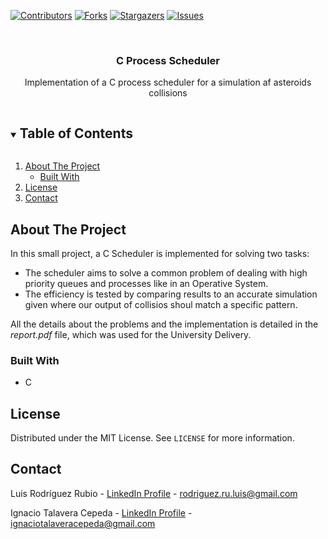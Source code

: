 <!--
*** Thanks for checking out the Best-README-Template. If you have a suggestion
*** that would make this better, please fork the A-CSPScheduling and create a pull request
*** or simply open an issue with the tag "enhancement".
*** Thanks again! Now go create something AMAZING! :D
***
***
***
*** To avoid retyping too much info. Do a search and replace for the following:
*** ignacioct, A-CSPScheduling_name, twitter_handle, email, project_title, project_description
-->



<!-- PROJECT SHIELDS -->
<!--
*** I'm using markdown "reference style" links for readability.
*** Reference links are enclosed in brackets [ ] instead of parentheses ( ).
*** See the bottom of this document for the declaration of the reference variables
*** for contributors-url, forks-url, etc. This is an optional, concise syntax you may use.
*** https://www.markdownguide.org/basic-syntax/#reference-style-links
-->
[![Contributors][contributors-shield]][contributors-url]
[![Forks][forks-shield]][forks-url]
[![Stargazers][stars-shield]][stars-url]
[![Issues][issues-shield]][issues-url]



<!-- PROJECT LOGO -->
<br />
<p align="center">
  <a href="https://github.com/ignacioct/A*&CSPScheduling">
  </a>

  <h3 align="center">C Process Scheduler</h3>

  <p align="center">
     Implementation of a C process scheduler for a simulation af asteroids collisions
    <br />
  </p>
</p>



<!-- TABLE OF CONTENTS -->
<details open="open">
  <summary><h2 style="display: inline-block">Table of Contents</h2></summary>
  <ol>
    <li>
      <a href="#about-the-project">About The Project</a>
      <ul>
        <li><a href="#built-with">Built With</a></li>
      </ul>
    </li>
    <li><a href="#license">License</a></li>
    <li><a href="#contact">Contact</a></li>
  </ol>
</details>



<!-- ABOUT THE PROJECT -->
## About The Project

In this small project, a C Scheduler is implemented for solving two tasks:
* The scheduler aims to solve a common problem of dealing with high priority queues and processes like in an Operative System.
* The efficiency is tested by comparing results to an accurate simulation given where our output of collisios shoul match a specific pattern.

All the details about the problems and the implementation is detailed in the *report.pdf* file, which was used for the University Delivery.



### Built With

* C

<!-- LICENSE -->
## License

Distributed under the MIT License. See `LICENSE` for more information.



<!-- CONTACT -->
## Contact

Luis Rodríguez Rubio - [LinkedIn Profile](https://www.linkedin.com/in/luis-rodriguez-rubio/) - rodriguez.ru.luis@gmail.com

Ignacio Talavera Cepeda - [LinkedIn Profile](https://www.linkedin.com/in/ignacio-talavera-cepeda/) - ignaciotalaveracepeda@gmail.com



<!-- MARKDOWN LINKS & IMAGES -->
[contributors-shield]: https://img.shields.io/github/contributors/Lewis-11/OS-Process-Scheduler.svg?style=for-the-badge
[contributors-url]: https://github.com/Lewis-11/OS-Process-Scheduler/graphs/contributors
[forks-shield]: https://img.shields.io/github/forks/Lewis-11/OS-Process-Scheduler.svg?style=for-the-badge
[forks-url]: https://github.com/Lewis-11/OS-Process-Scheduler/network/members
[stars-shield]: https://img.shields.io/github/stars/Lewis-11/OS-Process-Scheduler.svg?style=for-the-badge
[stars-url]: https://github.com/Lewis-11/OS-Process-Scheduler/stargazers
[issues-shield]: https://img.shields.io/github/issues/Lewis-11/OS-Process-Scheduler.svg?style=for-the-badge
[issues-url]: https://github.com/Lewis-11/OS-Process-Scheduler/issues
[license-shield]: https://img.shields.io/github/license/Lewis-11/OS-Process-Scheduler.svg?style=for-the-badge
[license-url]: https://github.com/Lewis-11/OS-Process-Scheduler/blob/master/LICENSE.txt
[linkedin-shield]: https://img.shields.io/badge/-LinkedIn-black.svg?style=for-the-badge&logo=linkedin&colorB=555
